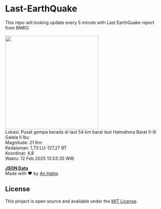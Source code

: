 # Last-EarthQuake
This repo will looking update every 5 minute with Last EarthQuake report from BMKG
<br>
<br>
<img src="undefined" width="300"/>
<br>
Lokasi: Pusat gempa berada di laut 54 km barat laut Halmahera Barat  II-III Galela II Ibu <br>
Magnitude: 21 Km <br>
Kedalaman: 1,73 LU-127,27 BT <br>
Koordinat: 4,8 <br>
Waktu: 12 Feb 2025 13:53:35 WIB <br>

<a href="./data/data.json">**JSON Data**</a>
<br>
Made with ❤️ by <a href="https://github.com/an-halim">An Halim</a>
## License

This project is open source and available under the [MIT License](LICENSE).
